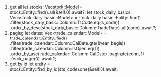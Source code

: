 1. get all
let stocks: Vec<stock::Model> = stock::Entity::find().all(&self.0).await?;
let stock_daily_basics: Vec<stock_daily_basic::Model> = stock_daily_basic::Entity::find()
    .filter(stock_daily_basic::Column::TsCode.eq(ts_code))
    .order_by_desc(stock_daily_basic::Column::TradeDate)
    .all(conn)
    .await?;
2. paging
let dates: Vec<trade_calendar::Model> = trade_calendar::Entity::find()
   .filter(trade_calendar::Column::CalDate.gte(&year_begin))
   .filter(trade_calendar::Column::IsOpen.eq(1))
   .order_by_asc(trade_calendar::Column::CalDate)
   .paginate(conn, 1)
   .fetch_page(0)
   .await?;
3. get by id
let entity = stock::Entity::find_by_id(&ts_code).one(&self.0).await;